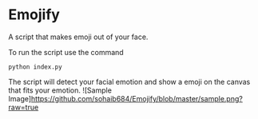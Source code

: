 # Emojify
A script that makes emoji out of your face.

To run the script use the command
```
python index.py
```

The script will detect your facial emotion and show a emoji on the canvas that fits your emotion.
![Sample Image]https://github.com/sohaib684/Emojify/blob/master/sample.png?raw=true

